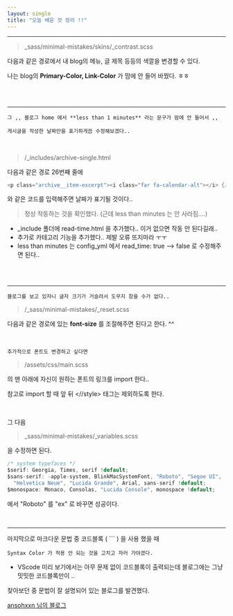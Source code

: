 ```yaml
---
layout: single
title: "오늘 배운 것 정리 !!"
---
```


---
> _sass/minimal-mistakes/skins/_contrast.scss



다음과 같은 경로에서 내 blog의 메뉴, 글 제목 등등의 색깔을 변경할 수 있다.


나는 blog의 **Primary-Color, Link-Color** 가 맘에 안 들어 바꿨다. ㅎㅎ


<br>
<br>


---
`그 ,, 블로그 home 에서 **less than 1 minutes** 라는 문구가 맘에 안 들어서 ,,`


`게시글을 작성한 날짜만을 표기하게끔 수정해보겠다..`

<br>

> /_includes/archive-single.html 

다음과 같은 경로 26번째 줄에 
```h
<p class="archive__item-excerpt"><i class="far fa-calendar-alt"></i> {//{ post.date | date: "%m/%d/%Y" }} </p>
```
와 같은 코드를 입력해주면 날짜가 표기될 것이다..

> 정상 작동하는 것을 확인했다. (근데 less than minutes 는 안 사라짐....)

+ _include 폴더에 read-time.html 을 추가했다.. 이거 없으면 작동 안 된다길래..
+ 추가로 카테고리 기능을 추가했다.. 제발 오류 뜨지마라 ㅜㅜ
+ less than minutes 는 config_yml 에서 read_time: true --> false 로 수정해주면 된다..


<br>
<br>

---
`블로그를 보고 있자니 글자 크기가 거슬려서 도무지 참을 수가 없다..`

> /_sass/minimal-mistakes/_reset.scss

다음과 같은 경로에 있는 **font-size** 를 조절해주면 된다고 한다. ^^

<br>

`추가적으로 폰트도 변경하고 싶다면 `

> /assets/css/main.scss

의 맨 아래에 자신이 원하는 폰트의 링크를 import 한다..

참고로 import 할 때 앞 뒤 <//style> 태그는 제외하도록 한다.

<br>

그 다음 

> _sass/minimal-mistakes/_variables.scss

을 수정하면 된다. 

```h
/* system typefaces */
$serif: Georgia, Times, serif !default;
$sans-serif: -apple-system, BlinkMacSystemFont, "Roboto", "Segoe UI",
  "Helvetica Neue", "Lucida Grande", Arial, sans-serif !default;
$monospace: Monaco, Consolas, "Lucida Console", monospace !default;
```
에서 "Roboto" 를 "ex" 로 바꾸면 성공이다.


<br>

---

마지막으로 마크다운 문법 중 코드블록 ( ``` ) 을 사용 했을 때

`Syntax Color 가 적용 안 되는 것을 고치고 자러 가야겠다.`

+ VScode 미리 보기에서는 아무 문제 없이 코드블록이 출력되는데 블로그에는 그냥 밋밋한 코드블록만이 ..
  
찾아보던 중 문법이 잘 설명되어 있는 블로그를 발견했다.

[ansohxxn 님의 블로그](https://ansohxxn.github.io/blog/markdown/#%EC%BD%94%EB%93%9C-%EB%B8%94%EB%A1%9D)

